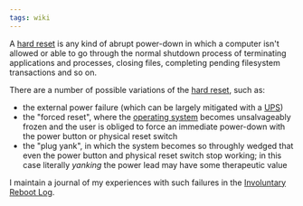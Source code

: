 ```yaml
---
tags: wiki
---
```


A [hard reset](/wiki/hard_reset) is any kind of abrupt power-down in which a computer isn't allowed or able to go through the normal shutdown process of terminating applications and processes, closing files, completing pending filesystem transactions and so on.

There are a number of possible variations of the [hard reset](/wiki/hard_reset), such as:

-   the external power failure (which can be largely mitigated with a [UPS](/wiki/UPS))
-   the "forced reset", where the [operating system](/wiki/operating_system) becomes unsalvageably frozen and the user is obliged to force an immediate power-down with the power button or physical reset switch
-   the "plug yank", in which the system becomes so throughly wedged that even the power button and physical reset switch stop working; in this case literally _yanking_ the power lead may have some therapeutic value

I maintain a journal of my experiences with such failures in the [Involuntary Reboot Log](/wiki/Involuntary_Reboot_Log).
